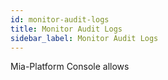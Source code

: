```yaml
---
id: monitor-audit-logs
title: Monitor Audit Logs
sidebar_label: Monitor Audit Logs
---
```


Mia-Platform Console allows 

## 
